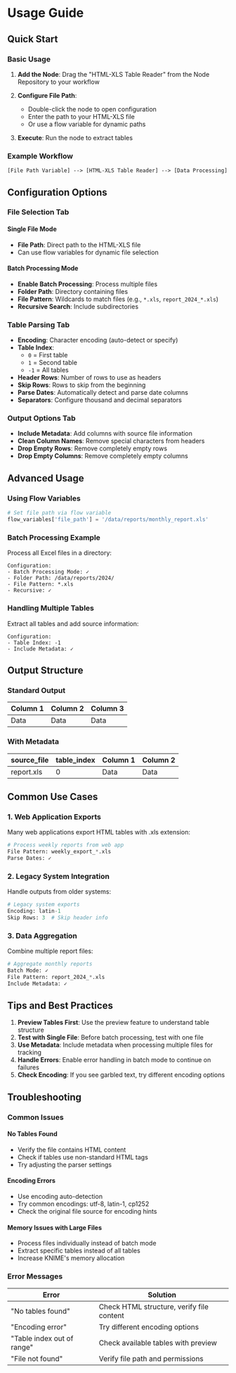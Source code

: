 # Usage Guide

## Quick Start

### Basic Usage

1. **Add the Node**: Drag the "HTML-XLS Table Reader" from the Node Repository to your workflow

2. **Configure File Path**: 
   - Double-click the node to open configuration
   - Enter the path to your HTML-XLS file
   - Or use a flow variable for dynamic paths

3. **Execute**: Run the node to extract tables

### Example Workflow

```
[File Path Variable] --> [HTML-XLS Table Reader] --> [Data Processing]
```

## Configuration Options

### File Selection Tab

#### Single File Mode
- **File Path**: Direct path to the HTML-XLS file
- Can use flow variables for dynamic file selection

#### Batch Processing Mode
- **Enable Batch Processing**: Process multiple files
- **Folder Path**: Directory containing files
- **File Pattern**: Wildcards to match files (e.g., `*.xls`, `report_2024_*.xls`)
- **Recursive Search**: Include subdirectories

### Table Parsing Tab

- **Encoding**: Character encoding (auto-detect or specify)
- **Table Index**: 
  - `0` = First table
  - `1` = Second table
  - `-1` = All tables
- **Header Rows**: Number of rows to use as headers
- **Skip Rows**: Rows to skip from the beginning
- **Parse Dates**: Automatically detect and parse date columns
- **Separators**: Configure thousand and decimal separators

### Output Options Tab

- **Include Metadata**: Add columns with source file information
- **Clean Column Names**: Remove special characters from headers
- **Drop Empty Rows**: Remove completely empty rows
- **Drop Empty Columns**: Remove completely empty columns

## Advanced Usage

### Using Flow Variables

```python
# Set file path via flow variable
flow_variables['file_path'] = '/data/reports/monthly_report.xls'
```

### Batch Processing Example

Process all Excel files in a directory:
```
Configuration:
- Batch Processing Mode: ✓
- Folder Path: /data/reports/2024/
- File Pattern: *.xls
- Recursive: ✓
```

### Handling Multiple Tables

Extract all tables and add source information:
```
Configuration:
- Table Index: -1
- Include Metadata: ✓
```

## Output Structure

### Standard Output
| Column 1 | Column 2 | Column 3 |
|----------|----------|----------|
| Data     | Data     | Data     |

### With Metadata
| source_file | table_index | Column 1 | Column 2 |
|-------------|-------------|----------|----------|
| report.xls  | 0           | Data     | Data     |

## Common Use Cases

### 1. Web Application Exports
Many web applications export HTML tables with .xls extension:
```python
# Process weekly reports from web app
File Pattern: weekly_export_*.xls
Parse Dates: ✓
```

### 2. Legacy System Integration
Handle outputs from older systems:
```python
# Legacy system exports
Encoding: latin-1
Skip Rows: 3  # Skip header info
```

### 3. Data Aggregation
Combine multiple report files:
```python
# Aggregate monthly reports
Batch Mode: ✓
File Pattern: report_2024_*.xls
Include Metadata: ✓
```

## Tips and Best Practices

1. **Preview Tables First**: Use the preview feature to understand table structure
2. **Test with Single File**: Before batch processing, test with one file
3. **Use Metadata**: Include metadata when processing multiple files for tracking
4. **Handle Errors**: Enable error handling in batch mode to continue on failures
5. **Check Encoding**: If you see garbled text, try different encoding options

## Troubleshooting

### Common Issues

#### No Tables Found
- Verify the file contains HTML content
- Check if tables use non-standard HTML tags
- Try adjusting the parser settings

#### Encoding Errors
- Use encoding auto-detection
- Try common encodings: utf-8, latin-1, cp1252
- Check the original file source for encoding hints

#### Memory Issues with Large Files
- Process files individually instead of batch mode
- Extract specific tables instead of all tables
- Increase KNIME's memory allocation

### Error Messages

| Error | Solution |
|-------|----------|
| "No tables found" | Check HTML structure, verify file content |
| "Encoding error" | Try different encoding options |
| "Table index out of range" | Check available tables with preview |
| "File not found" | Verify file path and permissions |
